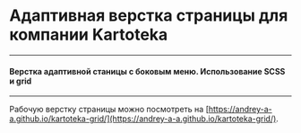 # Адаптивная верстка страницы для компании Kartoteka

____
#### Верстка адаптивной станицы с боковым меню. Использование SCSS и grid
____
Рабочую верстку страницы можно посмотреть на [https://andrey-a-a.github.io/kartoteka-grid/](https://andrey-a-a.github.io/kartoteka-grid/).
